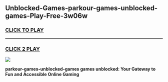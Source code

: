 
## Unblocked-Games-parkour-games-unblocked-games-Play-Free-3w06w
<h3>
<a href="https://premium76.site?title=parkour-games-unblocked-games&ref=09A">CLICK TO PLAY</a></h3>
<hr>

<h3>
<a href="https://premium76.site?title=parkour-games-unblocked-games&ref=09A">CLICK 2 PLAY</a>
  
</h3>

<a href="https://premium76.site?title=parkour-games-unblocked-games&ref=09A"><img src="https://clearcache.store/games.png"></a>


**parkour-games-unblocked-games games unblocked: Your Gateway to Fun and Accessible Online Gaming**
